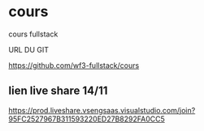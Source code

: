 # cours
cours fullstack

URL DU GIT

https://github.com/wf3-fullstack/cours


## lien live share 14/11


https://prod.liveshare.vsengsaas.visualstudio.com/join?95FC2527967B311593220ED27B8292FA0CC5

